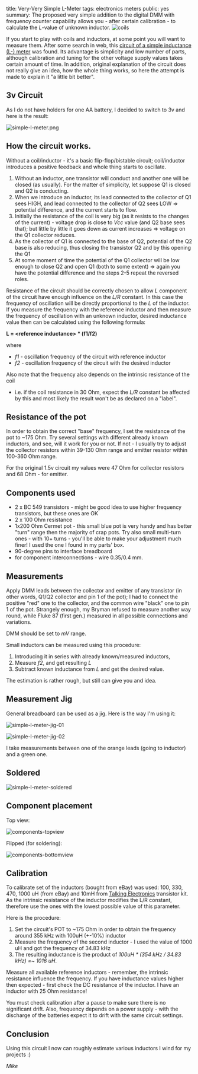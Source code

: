 title: Very-Very Simple L-Meter
tags: electronics
      meters
public: yes
summary: The proposed very simple addition to the digital DMM with frequency counter capability allows you - after certain calibration - to calculate the _L_-value of unknown inductor. ![coils](/static/img/2015/10/coils.jpeg)

If you start to play with coils and inductors, at some point you will want to
measure them. After some search in web, this
[circuit of a simple inductance (L-) meter](http://www.edn.com/design/test-and-measurement/4315796/Cheap-and-easy-inductance-tester-uses-few-components#comments)
was found. Its advantage is simplicity and low number of parts, although calibration
and tuning for the other voltage supply values takes certain amount of time. In addition,
original explanation of the circuit does not really give an idea, how the whole thing works,
so here the attempt is made to explain it "a little bit better".

## 3v Circuit

As I do not have holders for one AA battery, I decided to switch to 3v and
here is the result:

![simple-l-meter.png](/static/img/2015/10/simple-l-meter-schema.png)

## How the circuit works.

Without a coil/inductor - it's a basic flip-flop/bistable circuit;
coil/inductor introduces a positive feedback and whole thing starts to
oscillate.

1. Without an inductor, one transistor will conduct and another one will be closed
(as usually). For the matter of simplicity, let suppose Q1 is closed and Q2 is conducting.
1. When we introduce an inductor, its lead connected to the collector of Q1 sees
HIGH, and lead connected to the collector of Q2 sees LOW =>
potential difference, and the current starts to flow.
1. Initially the resistance of the coil is very big (as it resists to the changes of the
current) - voltage drop is close to _Vcc_ value (and Q2 base sees that); but
little by little it goes down as current increases => voltage on the Q1 collector
reduces.
1. As the collector of Q1 is connected to the base of Q2, potential of the Q2
base is also reducing, thus closing the transistor Q2 and by this opening the Q1
1. At some moment of time the potential of the Q1 collector will be low enough
to close Q2 and open Q1 (both to some extent) => again you have the potential 
difference and the steps 2-5 repeat the reversed roles.

Resistance of the circuit should be correctly chosen to allow _L_ component of
the circuit have enough influence on the _L/R_ constant. In this case the frequency of
oscillation will be directly proportional to the _L_ of the
inductor. If you measure the frequency with the reference inductor and
then measure the frequency of oscillation with an unknown inductor,
desired inductance value then can be calculated using the following formula:

**L = <reference inductance\> * (f1/f2)**

where

- _f1_ - oscillation frequency of the circuit with reference inductor
- _f2_ - oscillation frequency of the circuit with the desired inductor

Also note that the frequency also depends on the intrinsic resistance of the coil
- i.e. if the coil resistance in 30 Ohm, expect the _L/R_ constant be affected by
this and most likely the result won't be as declared on a "label".

## Resistance of the pot

In order to obtain the correct "base" frequency, I set the resistance of the
pot to ~175 Ohm. Try several settings with different already known inductors,
and see, will it work for you or not. If not - I usually try to adjust
the collector resistors within 39-130 Ohm range and emitter
resistor within 100-360 Ohm range.

For the original 1.5v circuit my values were 47 Ohm for collector resistors and 68
Ohm - for emitter.

## Components used

- 2 x BC 549 transistors - might be good idea to use higher frequency transistors, but
  these ones are OK
- 2 x 100 Ohm resistance
- 1x200 Ohm Cermet pot - this small blue pot is very handy and has better "turn" range
  then the majority of crap pots. Try also small multi-turn ones - with 10+ turns -
  you'll be able to make your adjustment much finer! I used the one I found in my parts'
  box.
- 90-degree pins to interface breadboard
- for component interconnections - wire 0.35/0.4 mm.

## Measurements

Apply DMM leads between the collector and emitter of any transistor (in other
words, Q1/Q2 collector and pin 1 of the pot); I had to connect the positive
"red" one to the collector, and the common wire "black" one to pin 1 of the
pot. Strangely enough, my Bryman refused to measure another way round, while
Fluke 87 (first gen.) measured in all possible connections and variations.

DMM should be set to _mV_ range.

Small inductors can be measured using this procedure:

1. Introducing it in series with already known/measured inductors,
1. Measure _f2_, and get resulting _L_
1. Subtract known inductance from _L_ and get the desired value.

The estimation is rather rough, but still can give you and idea.

## Measurement Jig

General breadboard can be used as a jig. Here is the way I'm using it:

![simple-l-meter-jig-01](/static/img/2015/10/simple-l-meter-jig-01-web.jpg)

![simple-l-meter-jig-02](/static/img/2015/10/simple-l-meter-jig-02-web.jpg)

I take measurements between one of the orange leads (going to inductor) and a green one.

## Soldered

![simple-l-meter-soldered](/static/img/2015/10/simple-l-meter-soldered-web.jpg)

## Component placement

Top view:

![components-topview](/static/img/2015/10/simple-l-meter-soldermap.jpg)

Flipped (for soldering):

![components-bottomview](/static/img/2015/10/simple-l-meter-soldermap-flipped.jpg)

## Calibration

To calibrate set of the inductors (bought from eBay) was used: 100, 330, 470,
1000 uH (from eBay) and 10mH from [Talking
Electronics](http://www.talkingelectronics.com/) transistor kit. As the
intrinsic resistance of the inductor modifies the L/R constant, therefore use
the ones with the lowest possible value of this parameter.

Here is the procedure:

1. Set the circuit's POT to ~175 Ohm in order to obtain the frequency around
355 kHz with 100uH (+-10%) inductor
1. Measure the frequency of the second inductor - I used the value of
1000 uH and got the frequency of 34.83 kHz
1. The resulting inductance is the product of _100uH *
(354 kHz / 34.83 kHz) =~ 1016 uH_.

Measure all available reference inductors - remember, the intrinsic resistance
influence the frequency. If you have inductance values higher then expected -
first check the DC resistance of the inductor. I have an inductor with 25 Ohm resistance!

You must check calibration after a pause to make sure there is no significant drift. Also,
frequency depends on a power supply - with the discharge of the batteries expect it to drift
with the same circuit settings.

## Conclusion

Using this circuit I now can roughly estimate various inductors I wind for my projects :)

_Mike_
